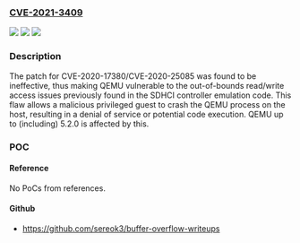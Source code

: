 ### [CVE-2021-3409](https://cve.mitre.org/cgi-bin/cvename.cgi?name=CVE-2021-3409)
![](https://img.shields.io/static/v1?label=Product&message=QEMU&color=blue)
![](https://img.shields.io/static/v1?label=Version&message=%3D%20up%20to%20(including)%205.2.0%20&color=brighgreen)
![](https://img.shields.io/static/v1?label=Vulnerability&message=CWE-119&color=brighgreen)

### Description

The patch for CVE-2020-17380/CVE-2020-25085 was found to be ineffective, thus making QEMU vulnerable to the out-of-bounds read/write access issues previously found in the SDHCI controller emulation code. This flaw allows a malicious privileged guest to crash the QEMU process on the host, resulting in a denial of service or potential code execution. QEMU up to (including) 5.2.0 is affected by this.

### POC

#### Reference
No PoCs from references.

#### Github
- https://github.com/sereok3/buffer-overflow-writeups

